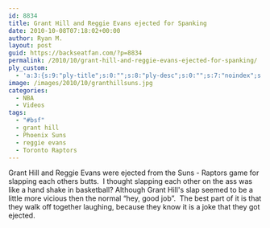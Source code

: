 ```yaml
---
id: 8834
title: Grant Hill and Reggie Evans ejected for Spanking
date: 2010-10-08T07:18:02+00:00
author: Ryan M.
layout: post
guid: https://backseatfan.com/?p=8834
permalink: /2010/10/grant-hill-and-reggie-evans-ejected-for-spanking/
ply_custom:
  - 'a:3:{s:9:"ply-title";s:0:"";s:8:"ply-desc";s:0:"";s:7:"noindex";s:0:"";}'
image: /images/2010/10/granthillsuns.jpg
categories:
  - NBA
  - Videos
tags:
  - "#bsf"
  - grant hill
  - Phoenix Suns
  - reggie evans
  - Toronto Raptors
---
```


<div class="entry">
  <p>
  </p>

  <p>
    Grant Hill and Reggie Evans were ejected from the Suns - Raptors game for slapping each others butts.  I thought slapping each other on the ass was like a hand shake in basketball? Although Grant Hill's slap seemed to be a little more vicious then the normal &#8220;hey, good job&#8221;.  The best part of it is that they walk off together laughing, because they know it is a joke that they got ejected.
  </p>
</div>
